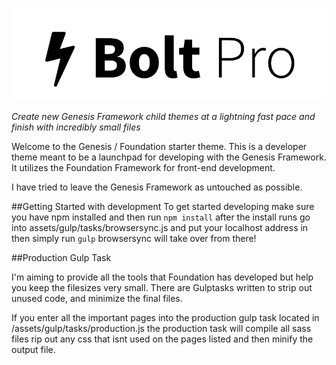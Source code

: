 ![Bolt Pro Graphic](images/readme-graphic.png)

*Create new Genesis Framework child themes at a lightning fast pace and finish with incredibly small files*

Welcome to the Genesis / Foundation starter theme. This is a developer theme meant to be a launchpad for developing with the Genesis Framework. It utilizes the Foundation Framework for front-end development.

I have tried to leave the Genesis Framework as untouched as possible.

##Getting Started with development
To get started developing make sure you have npm installed and then run `npm install` after the install runs go into assets/gulp/tasks/browsersync.js and put your localhost address in then simply run `gulp` browsersync will take over from there!

##Production Gulp Task

I'm aiming to provide all the tools that Foundation has developed but help you keep the filesizes very small. There are Gulptasks written to strip out unused code, and minimize the final files.

If you enter all the important pages into the production gulp task located in /assets/gulp/tasks/production.js the production task will compile all sass files rip out any css that isnt used on the pages listed and then minify the output file.
